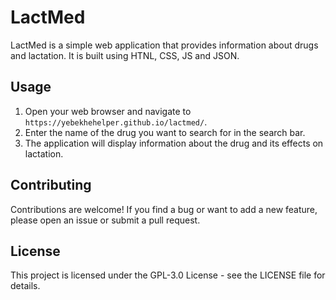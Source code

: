 # LactMed

LactMed is a simple web application that provides information about drugs and lactation. It is built using HTNL, CSS, JS and JSON.

## Usage

1. Open your web browser and navigate to `https://yebekhehelper.github.io/lactmed/`.
2. Enter the name of the drug you want to search for in the search bar.
4. The application will display information about the drug and its effects on lactation.

## Contributing

Contributions are welcome! If you find a bug or want to add a new feature, please open an issue or submit a pull request.

## License

This project is licensed under the GPL-3.0 License - see the LICENSE file for details.

